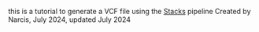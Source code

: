 this is a tutorial to generate a VCF file using the [Stacks](https://catchenlab.life.illinois.edu/stacks/manual/) pipeline
Created by Narcis, July 2024, updated July 2024 
